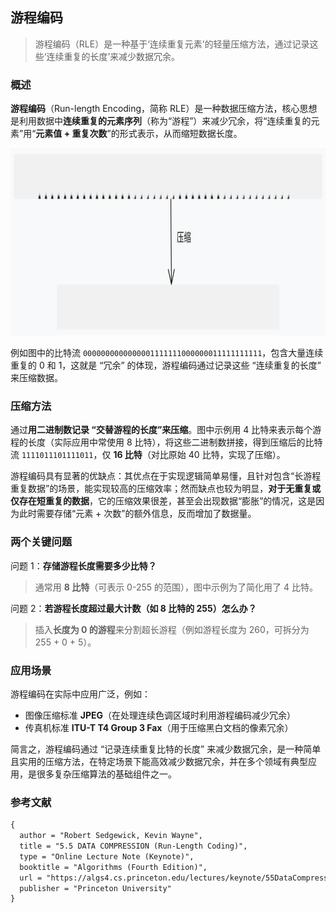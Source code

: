 ## 游程编码

> 游程编码（RLE）是一种基于‘连续重复元素’的轻量压缩方法，通过记录这些‘连续重复的长度’来减少数据冗余。

### 概述

**游程编码**（Run-length Encoding，简称 RLE）是一种数据压缩方法，核心思想是利用数据中**连续重复的元素序列**（称为“游程”）来减少冗余，将“连续重复的元素”用“**元素值 + 重复次数**”的形式表示，从而缩短数据长度。

<div align="center">
  <img src="assets/RLE.svg" height="300">
</div>

例如图中的比特流 `0000000000000001111111000000011111111111`，包含大量连续重复的 0 和 1，这就是 “冗余” 的体现，游程编码通过记录这些 “连续重复的长度” 来压缩数据。

### 压缩方法

通过**用二进制数记录 “交替游程的长度”来压缩**。图中示例用 4 比特来表示每个游程的长度（实际应用中常使用 8 比特），将这些二进制数拼接，得到压缩后的比特流 `1111011101111011`，仅 **16 比特**（对比原始 40 比特，实现了压缩）。

游程编码具有显著的优缺点：其优点在于实现逻辑简单易懂，且针对包含“长游程重复数据”的场景，能实现较高的压缩效率；然而缺点也较为明显，**对于无重复或仅存在短重复的数据**，它的压缩效果很差，甚至会出现数据“膨胀”的情况，这是因为此时需要存储“元素 + 次数”的额外信息，反而增加了数据量。

### 两个关键问题

问题 1：**存储游程长度需要多少比特？**

> 通常用 **8 比特**（可表示 0-255 的范围），图中示例为了简化用了 4 比特。

问题 2：**若游程长度超过最大计数（如 8 比特的 255）怎么办？**

> 插入**长度为 0 的游程**来分割超长游程（例如游程长度为 260，可拆分为 255 + 0 + 5）。

### 应用场景

游程编码在实际中应用广泛，例如：

- 图像压缩标准 **JPEG**（在处理连续色调区域时利用游程编码减少冗余）
- 传真机标准 **ITU-T T4 Group 3 Fax**（用于压缩黑白文档的像素冗余）

简言之，游程编码通过 “记录连续重复比特的长度” 来减少数据冗余，是一种简单且实用的压缩方法，在特定场景下能高效减少数据冗余，并在多个领域有典型应用，是很多复杂压缩算法的基础组件之一。

### 参考文献

```tex
{
  author = "Robert Sedgewick, Kevin Wayne",
  title = "5.5 DATA COMPRESSION (Run-Length Coding)",
  type = "Online Lecture Note (Keynote)",
  booktitle = "Algorithms (Fourth Edition)",
  url = "https://algs4.cs.princeton.edu/lectures/keynote/55DataCompression.pdf",
  publisher = "Princeton University"
}
```